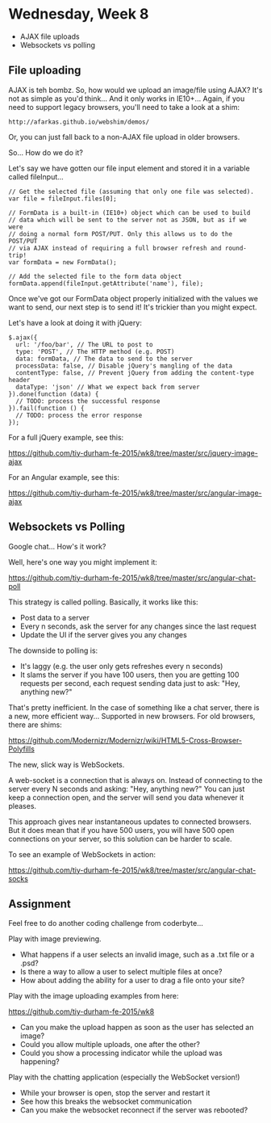 # Wednesday, Week 8

- AJAX file uploads
- Websockets vs polling

## File uploading

AJAX is teh bombz. So, how would we upload an image/file using AJAX? It's not
as simple as you'd think... And it only works in IE10+... Again, if you need
to support legacy browsers, you'll need to take a look at a shim:

    http://afarkas.github.io/webshim/demos/

Or, you can just fall back to a non-AJAX file upload in older browsers.

So... How do we do it?

Let's say we have gotten our file input element and stored it in a variable
called fileInput...

    // Get the selected file (assuming that only one file was selected).
    var file = fileInput.files[0];

    // FormData is a built-in (IE10+) object which can be used to build
    // data which will be sent to the server not as JSON, but as if we were
    // doing a normal form POST/PUT. Only this allows us to do the POST/PUT
    // via AJAX instead of requiring a full browser refresh and round-trip!
    var formData = new FormData();

    // Add the selected file to the form data object
    formData.append(fileInput.getAttribute('name'), file);

Once we've got our FormData object properly initialized with the values we
want to send, our next step is to send it! It's trickier than you might expect.

Let's have a look at doing it with jQuery:

    $.ajax({
      url: '/foo/bar', // The URL to post to
      type: 'POST', // The HTTP method (e.g. POST)
      data: formData, // The data to send to the server
      processData: false, // Disable jQuery's mangling of the data
      contentType: false, // Prevent jQuery from adding the content-type header
      dataType: 'json' // What we expect back from server
    }).done(function (data) {
      // TODO: process the successful response
    }).fail(function () {
      // TODO: process the error response
    });

For a full jQuery example, see this:

https://github.com/tiy-durham-fe-2015/wk8/tree/master/src/jquery-image-ajax

For an Angular example, see this:

https://github.com/tiy-durham-fe-2015/wk8/tree/master/src/angular-image-ajax

## Websockets vs Polling

Google chat... How's it work?

Well, here's one way you might implement it:

https://github.com/tiy-durham-fe-2015/wk8/tree/master/src/angular-chat-poll

This strategy is called polling. Basically, it works like this:

- Post data to a server
- Every n seconds, ask the server for any changes since the last request
- Update the UI if the server gives you any changes

The downside to polling is:

- It's laggy (e.g. the user only gets refreshes every n seconds)
- It slams the server if you have 100 users, then you are getting 100 requests
per second, each request sending data just to ask: "Hey, anything new?"

That's pretty inefficient. In the case of something like a chat server, there
is a new, more efficient way... Supported in new browsers. For old browsers,
there are shims:

https://github.com/Modernizr/Modernizr/wiki/HTML5-Cross-Browser-Polyfills

The new, slick way is WebSockets.

A web-socket is a connection that is always on. Instead of connecting to the
server every N seconds and asking: "Hey, anything new?" You can just keep a
connection open, and the server will send you data whenever it pleases.

This approach gives near instantaneous updates to connected browsers. But it
does mean that if you have 500 users, you will have 500 open connections on
your server, so this solution can be harder to scale.

To see an example of WebSockets in action:

https://github.com/tiy-durham-fe-2015/wk8/tree/master/src/angular-chat-socks

## Assignment

Feel free to do another coding challenge from coderbyte...

Play with image previewing.

- What happens if a user selects an invalid image, such as a .txt file or a .psd?
- Is there a way to allow a user to select multiple files at once?
- How about adding the ability for a user to drag a file onto your site?

Play with the image uploading examples from here:

https://github.com/tiy-durham-fe-2015/wk8

- Can you make the upload happen as soon as the user has selected an image?
- Could you allow multiple uploads, one after the other?
- Could you show a processing indicator while the upload was happening?

Play with the chatting application (especially the WebSocket version!)

- While your browser is open, stop the server and restart it
- See how this breaks the websocket communication
- Can you make the websocket reconnect if the server was rebooted?
